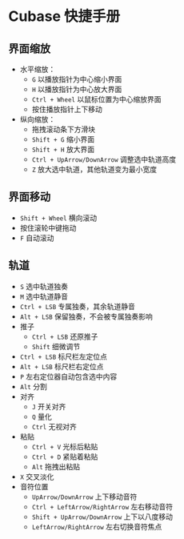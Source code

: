 # Cubase 快捷手册
## 界面缩放

- 水平缩放：
    - `G` 以播放指针为中心缩小界面
    - `H` 以播放指针为中心放大界面
    - `Ctrl + Wheel` 以鼠标位置为中心缩放界面
    - 按住播放指针上下移动
- 纵向缩放：
    - 拖拽滚动条下方滑块
    - `Shift + G` 缩小界面
    - `Shift + H` 放大界面
    - `Ctrl + UpArrow/DownArrow` 调整选中轨道高度
    - `Z` 放大选中轨道，其他轨道变为最小宽度

## 界面移动

- `Shift + Wheel` 横向滚动
- 按住滚轮中键拖动
- `F` 自动滚动

## 轨道

- `S` 选中轨道独奏
- `M` 选中轨道静音
- `Ctrl + LSB` 专属独奏，其余轨道静音
- `Alt + LSB` 保留独奏，不会被专属独奏影响
- 推子
    - `Ctrl + LSB` 还原推子
    - `Shift` 细微调节
- `Ctrl + LSB` 标尺栏左定位点
- `Alt + LSB` 标尺栏右定位点
- `P` 左右定位器自动包含选中内容
- `Alt` 分割
- 对齐
    - `J` 开关对齐
    - `Q` 量化
    - `Ctrl` 无视对齐
- 粘贴
    - `Ctrl + V` 光标后粘贴
    - `Ctrl + D` 紧贴着粘贴
    - `Alt` 拖拽出粘贴
- `X` 交叉淡化
- 音符位置
    - `UpArrow/DownArrow` 上下移动音符
    - `Ctrl + LeftArrow/RightArrow` 左右移动音符
    - `Shift + UpArrow/DownArrow` 上下以八度移动
    - `LeftArrow/RightArrow` 左右切换音符焦点

